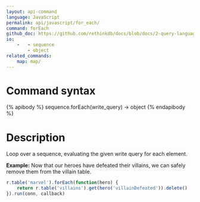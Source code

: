 ```yaml
---
layout: api-command 
language: JavaScript
permalink: api/javascript/for_each/
command: forEach 
github_doc: https://github.com/rethinkdb/docs/blob/docs/2-query-language/api/javascript/control-structures/forEach.md
io:
    -   - sequence
        - object
related_commands:
    map: map/
---
```


# Command syntax #

{% apibody %}
sequence.forEach(write_query) &rarr; object
{% endapibody %}

# Description #

Loop over a sequence, evaluating the given write query for each element.

__Example:__ Now that our heroes have defeated their villains, we can safely remove them from the villain table.

```js
r.table('marvel').forEach(function(hero) {
    return r.table('villains').get(hero('villainDefeated')).delete()
}).run(conn, callback)
```
